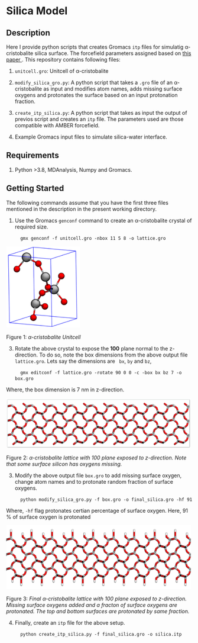# Silica Model
## Description
Here I provide python scripts that creates Gromacs `itp` files for simulatig  &alpha;-cristobalite silica surface. The forcefield parameters assigned based on [ this paper ](https://pubs.acs.org/doi/10.1021/cm500365c). This repository contains following files:
1. `unitcell.gro`: Unitcell of &alpha;-cristobalite

2. `modify_silica_gro.py`: A python script that takes a `.gro` file of an &alpha;-cristobalite as input and modifies atom names, adds missing surface oxygens and protonates the surface based on an input protonation fraction.  

3. `create_itp_silica.py`: A python script that takes as input the output of previos script and creates an `itp` file. The parameters used are those compatible with AMBER forcefield.

4. Example Gromacs input files to simulate silica-water interface.

## Requirements
1. Python >3.8, MDAnalysis, Numpy and Gromacs.

## Getting Started
The following commands assume that you have the first three files mentioned in the description in the present working directory.

1. Use the Gromacs `genconf` command to create an &alpha;-cristobalite crystal of required size.
         
         gmx genconf -f unitcell.gro -nbox 11 5 8 -o lattice.gro

<img src="/input/unitcell.png" width="200"> 

Figure 1: <em>&alpha;-cristobalite Unitcell </em>

3. Rotate the above crystal to expose the **100** plane normal to the z-direction. To do so, note the box dimensions from the above output file `lattice.gro`. Lets say the dimensions are ` bx`, `by` and `bz`,

         gmx editconf -f lattice.gro -rotate 90 0 0 -c -box bx bz 7 -o box.gro

Where, the box dimension is 7 nm in z-direction. 

 <img src="input/rotated.png" width="500">  

 Figure 2: <em>&alpha;-cristobalite lattice with 100 plane exposed to z-direction. Note that some surface silicon has oxygens missing. </em>


3. Modify the above output file `box.gro` to add missing surface oxygen, change atom names and to protonate random fraction of surface oxygens. 

         python modify_silica_gro.py -f box.gro -o final_silica.gro -hf 91 
Where, `-hf` flag protonates certian percentage of surface oxygen. Here, 91 % of surface oxygen is protonated

 <img src="input/final.png" width="500">  

 Figure 3: <em> Final &alpha;-cristobalite lattice with 100 plane exposed to z-direction. Missing surface oxygens added and a fracton of surface oxygens are protonated. The top and bottom surfaces are protonated by same fraction. </em>

4. Finally, create an `itp` file for the above setup.

         python create_itp_silica.py -f final_silica.gro -o silica.itp
         
